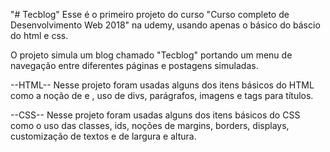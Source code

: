 "# Tecblog" 
Esse é o primeiro projeto do curso "Curso completo de Desenvolvimento Web 2018" na udemy, usando apenas o básico do báscio do html e css.

O projeto simula um blog chamado "Tecblog" portando um menu de navegação entre diferentes páginas e postagens simuladas.

--HTML--
Nesse projeto foram usadas alguns dos itens básicos do HTML como a noção de <head> e <body>, uso de divs, parágrafos, imagens e tags para títulos.

--CSS-- 
Nesse projeto foram usadas alguns dos itens básicos do CSS como o uso das classes, ids, noções de margins, borders, displays, customização de textos
e de largura e altura.